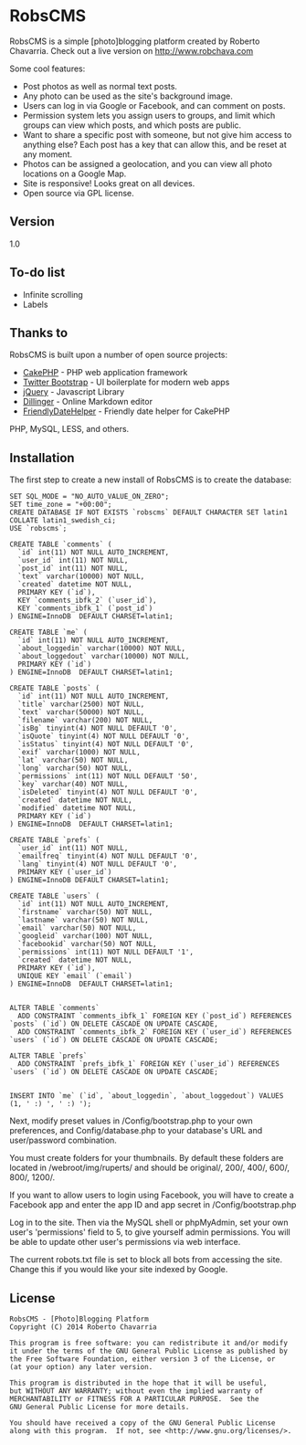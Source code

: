 RobsCMS
=========

RobsCMS is a simple [photo]blogging platform created by Roberto Chavarria. Check out a live version on http://www.robchava.com

Some cool features:

  - Post photos as well as normal text posts.
  - Any photo can be used as the site's background image.
  - Users can log in via Google or Facebook, and can comment on posts.
  - Permission system lets you assign users to groups, and limit which groups can view which posts, and which posts are public.
  - Want to share a specific post with someone, but not give him access to anything else? Each post has a key that can allow this, and be reset at any moment.
  - Photos can be assigned a geolocation, and you can view all photo locations on a Google Map.
  - Site is responsive! Looks great on all devices.
  - Open source via GPL license.

Version
-----------
1.0

To-do list
-----------
 - Infinite scrolling
 - Labels

Thanks to
-----------
RobsCMS is built upon a number of open source projects:
* [CakePHP] - PHP web application framework
* [Twitter Bootstrap] - UI boilerplate for modern web apps
* [jQuery] - Javascript Library
* [Dillinger] - Online Markdown editor
* [FriendlyDateHelper] - Friendly date helper for CakePHP

PHP, MySQL, LESS, and others.

Installation
-----------
The first step to create a new install of RobsCMS is to create the database:

```
SET SQL_MODE = "NO_AUTO_VALUE_ON_ZERO";
SET time_zone = "+00:00";
CREATE DATABASE IF NOT EXISTS `robscms` DEFAULT CHARACTER SET latin1 COLLATE latin1_swedish_ci;
USE `robscms`;

CREATE TABLE `comments` (
  `id` int(11) NOT NULL AUTO_INCREMENT,
  `user_id` int(11) NOT NULL,
  `post_id` int(11) NOT NULL,
  `text` varchar(10000) NOT NULL,
  `created` datetime NOT NULL,
  PRIMARY KEY (`id`),
  KEY `comments_ibfk_2` (`user_id`),
  KEY `comments_ibfk_1` (`post_id`)
) ENGINE=InnoDB  DEFAULT CHARSET=latin1;

CREATE TABLE `me` (
  `id` int(11) NOT NULL AUTO_INCREMENT,
  `about_loggedin` varchar(10000) NOT NULL,
  `about_loggedout` varchar(10000) NOT NULL,
  PRIMARY KEY (`id`)
) ENGINE=InnoDB  DEFAULT CHARSET=latin1;

CREATE TABLE `posts` (
  `id` int(11) NOT NULL AUTO_INCREMENT,
  `title` varchar(2500) NOT NULL,
  `text` varchar(50000) NOT NULL,
  `filename` varchar(200) NOT NULL,
  `isBg` tinyint(4) NOT NULL DEFAULT '0',
  `isQuote` tinyint(4) NOT NULL DEFAULT '0',
  `isStatus` tinyint(4) NOT NULL DEFAULT '0',
  `exif` varchar(1000) NOT NULL,
  `lat` varchar(50) NOT NULL,
  `long` varchar(50) NOT NULL,
  `permissions` int(11) NOT NULL DEFAULT '50',
  `key` varchar(40) NOT NULL,
  `isDeleted` tinyint(4) NOT NULL DEFAULT '0',
  `created` datetime NOT NULL,
  `modified` datetime NOT NULL,
  PRIMARY KEY (`id`)
) ENGINE=InnoDB  DEFAULT CHARSET=latin1;

CREATE TABLE `prefs` (
  `user_id` int(11) NOT NULL,
  `emailfreq` tinyint(4) NOT NULL DEFAULT '0',
  `lang` tinyint(4) NOT NULL DEFAULT '0',
  PRIMARY KEY (`user_id`)
) ENGINE=InnoDB DEFAULT CHARSET=latin1;

CREATE TABLE `users` (
  `id` int(11) NOT NULL AUTO_INCREMENT,
  `firstname` varchar(50) NOT NULL,
  `lastname` varchar(50) NOT NULL,
  `email` varchar(50) NOT NULL,
  `googleid` varchar(100) NOT NULL,
  `facebookid` varchar(50) NOT NULL,
  `permissions` int(11) NOT NULL DEFAULT '1',
  `created` datetime NOT NULL,
  PRIMARY KEY (`id`),
  UNIQUE KEY `email` (`email`)
) ENGINE=InnoDB  DEFAULT CHARSET=latin1;


ALTER TABLE `comments`
  ADD CONSTRAINT `comments_ibfk_1` FOREIGN KEY (`post_id`) REFERENCES `posts` (`id`) ON DELETE CASCADE ON UPDATE CASCADE,
  ADD CONSTRAINT `comments_ibfk_2` FOREIGN KEY (`user_id`) REFERENCES `users` (`id`) ON DELETE CASCADE ON UPDATE CASCADE;

ALTER TABLE `prefs`
  ADD CONSTRAINT `prefs_ibfk_1` FOREIGN KEY (`user_id`) REFERENCES `users` (`id`) ON DELETE CASCADE ON UPDATE CASCADE;


INSERT INTO `me` (`id`, `about_loggedin`, `about_loggedout`) VALUES (1, ' :) ', ' :) ');
```




Next, modify preset values in /Config/bootstrap.php to your own preferences, and Config/database.php to your database's URL and user/password combination.

You must create folders for your thumbnails. By default these folders are located in /webroot/img/ruperts/ and should be original/, 200/, 400/, 600/, 800/, 1200/.

If you want to allow users to login using Facebook, you will have to create a Facebook app and enter the app ID and app secret in /Config/bootstrap.php

Log in to the site. Then via the MySQL shell or phpMyAdmin, set your own user's 'permissions' field to 5, to give yourself admin permissions. You will be able to update other user's permissions via web interface.

The current robots.txt file is set to block all bots from accessing the site. Change this if you would like your site indexed by Google.



License
-----------
    RobsCMS - [Photo]Blogging Platform
    Copyright (C) 2014 Roberto Chavarria

    This program is free software: you can redistribute it and/or modify
    it under the terms of the GNU General Public License as published by
    the Free Software Foundation, either version 3 of the License, or
    (at your option) any later version.

    This program is distributed in the hope that it will be useful,
    but WITHOUT ANY WARRANTY; without even the implied warranty of
    MERCHANTABILITY or FITNESS FOR A PARTICULAR PURPOSE.  See the
    GNU General Public License for more details.

    You should have received a copy of the GNU General Public License
    along with this program.  If not, see <http://www.gnu.org/licenses/>.



[CakePHP]:http://cakephp.org/
[Twitter Bootstrap]:http://twitter.github.com/bootstrap/
[jQuery]:http://jquery.com
[Dillinger]:http://dillinger.io
[FriendlyDateHelper]:http://github.com/rbchv/friendlydatehelper

